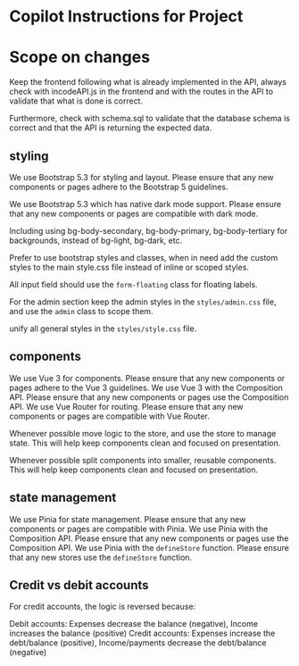# Copilot Instructions for Project

# Scope on changes

Keep the frontend following what is already implemented in the API, always check with incodeAPI.js in the frontend and with the routes in the API to validate that what is done is correct.

Furthermore, check with schema.sql to validate that the database schema is correct and that the API is returning the expected data.

## styling
We use Bootstrap 5.3 for styling and layout. Please ensure that any new components or pages adhere to the Bootstrap 5 guidelines.

We use Bootstrap 5.3 which has native dark mode support. Please ensure that any new components or pages are compatible with dark mode.

Including using bg-body-secondary, bg-body-primary, bg-body-tertiary for backgrounds, instead of bg-light, bg-dark, etc.

Prefer to use bootstrap styles and classes, when in need add the custom styles to the main style.css file instead of inline or scoped styles.

All input field should use the `form-floating` class for floating labels.

For the admin section keep the admin styles in the `styles/admin.css` file, and use the `admin` class to scope them.

unify all general styles in the `styles/style.css` file.
## components

We use Vue 3 for components. Please ensure that any new components or pages adhere to the Vue 3 guidelines.
We use Vue 3 with the Composition API. Please ensure that any new components or pages use the Composition API.
We use Vue Router for routing. Please ensure that any new components or pages are compatible with Vue Router.

Whenever possible move logic to the store, and use the store to manage state. This will help keep components clean and focused on presentation.

Whenever possible split components into smaller, reusable components. This will help keep components clean and focused on presentation.

## state management
We use Pinia for state management. Please ensure that any new components or pages are compatible with Pinia.
We use Pinia with the Composition API. Please ensure that any new components or pages use the Composition API.
We use Pinia with the `defineStore` function. Please ensure that any new stores use the `defineStore` function.

## Credit vs debit accounts

For credit accounts, the logic is reversed because:

Debit accounts: Expenses decrease the balance (negative), Income increases the balance (positive)
Credit accounts: Expenses increase the debt/balance (positive), Income/payments decrease the debt/balance (negative)
